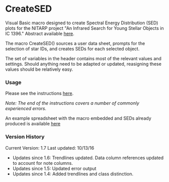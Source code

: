 # CreateSED #
Visual Basic macro designed to create Spectral Energy Distribution (SED) plots for the NITARP project "An Infrared Search for Young Stellar Objects in IC 1396." Abstract available [here](http://adsabs.harvard.edu/abs/2017AAS...22924111J).

The macro CreateSED() sources a user data sheet, prompts for the selection of star IDs, and creates SEDs for each selected object.

The set of variables in the header contains most of the relevant values and settings.
Should anything need to be adapted or updated, reasigning these values should be relatively easy.

### Usage ###
Please see the instructions [here](https://github.com/jmcker/CreateSED/blob/master/CreateSED_Instructions_v1.pdf).

*Note: The end of the instructions covers a number of commonly experienced errors.*

An example spreadsheet with the macro embedded and SEDs already produced is available [here](https://github.com/jmcker/CreateSED/blob/master/Example_Spreadsheet-12.13.xlsm)
                  
                 
### Version History ###
Current Version: 1.7
Last updated: 10/13/16

- Updates since 1.6: Trendlines updated. Data column references updated to account for note columns.
- Updates since 1.5: Updated error output
- Updates since 1.4: Added trendlines and class distinction.


